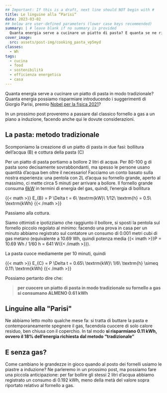 ```yaml
---
## Important: If this is a draft, next line should NOT begin with #
title: Le linguine alla “Parisi“
date: 2023-03-02
## below are user-defined parameters (lower case keys recommended)
summary: | # leave blank if no summary is provided
  Quanta energia serve a cucinare un piatto di pasta? E quanta se ne risparmia seguendo i suggerimenti del premio Nobel per la Fisica Giorgio Parisi?
cover_image:
  src: assets/post-img/cooking_pasta_vp5myd
classes:
  - Wh
tags:
  - cucina
  - food
  - sostenibilità
  - efficienza energetica
  - casa
---
```


Quanta energia serve a cucinare un piatto di pasta in modo tradizionale? Quanta energia possiamo risparmiare introducendo i suggerimenti di Giorgio Parisi, premio [Nobel per la fisica 2021](https://www.nobelprize.org/prizes/physics/2021/parisi/facts/)?

In un prossimo post proveremo a passare dal classico fornello a gas a un piano a induzione, facendo anche qui le dovute considerazioni.

## La pasta: metodo tradizionale

Scomponiamo la creazione di un piatto di pasta in due fasi: bollitura dell’acqua (B) e cottura della pasta (C)

Per un piatto di pasta portiamo a bollore 2 litri di acqua. Per 80-100 g di pasta sono decisamente sovrabbondanti, ma spesso le persone usano quantità d’acqua ben oltre il necessario!
Facciamo un conto basato sulla nostra esperienza: una pentola con 2L d’acqua su fornello grande, aperto al massimo, ci mette circa 5 minuti per arrivare a bollore. Il fornello grande consuma [6kW](https://en.wikipedia.org/wiki/Gas_stove) in termini di energia del gas, quindi, l’energia di bollitura

{{< math >}}
E_{B} = P \Delta t = 6\ \textrm{kW}\ 1/12\ \textrm{h} = 0.5\ \textrm{kWh}
{{< /math >}}

Passiamo alla cottura.

Siamo ottimisti e ipotizziamo che raggiunto il bollore, si sposti la pentola sul fornello piccolo regolato al minimo: facendo una prova in casa per un minuto abbiamo registrato sul contatore un consumo di 0.001 metri cubi di gas metano (equivalente a 10.69 Wh, quindi potenza media {{< imath >}}P = 10.69 Wh / 1/60 h = 641 W{{< /imath >}}). 

La pasta cuoce mediamente per 10 minuti, quindi

{{< math >}}
E_{C} = P \Delta t = 0.65\ \textrm{kW}\ 1/6\ \textrm{h} \simeq 0.11\ \textrm{kWh}
{{< /math >}}

Possiamo pertanto dire che: 
>**per cuocere un piatto di pasta in modo tradizionale su fornello a gas si consumano ALMENO 0.61 kWh**

## Linguine alla "Parisi" 

Ne abbiamo letto molto qualche mese fa: si tratta di buttare la pasta e contemporaneamente spegnere il gas, facendola cuocere di solo calore residuo, ben chiusa con il coperchio.
In tal modo **si risparmiano 0.11 kWh, ovvero il 18% dell’energia richiesta dal metodo “tradizionale”**


## E senza gas?

Come cambiano le grandezze in gioco quando al posto dei fornelli usiamo le piastre a induzione? Ne parleremo in un prossimo post, ma possiamo fare una piccola anticipazione: per far bollire gli stessi 2 litri d’acqua abbiamo registrato un consumo di 0.192 kWh, meno della metà del valore sopra riportato relativo al fornello a gas.

<!--
  created 2023-03-02 12:00:17.144801 +0100 CET m=+0.110160376
-->
